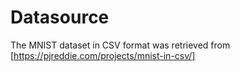 # Datasource

The MNIST dataset in CSV format was retrieved from [https://pjreddie.com/projects/mnist-in-csv/]